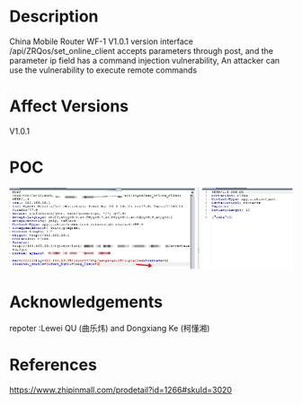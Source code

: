 # Description
China Mobile Router WF-1 V1.0.1 version interface /api/ZRQos/set_online_client accepts parameters through post, and the parameter ip field has a command injection vulnerability, An attacker can use the vulnerability to execute remote commands

# Affect Versions
V1.0.1

# POC
![image](https://github.com/pokerfacett/MY_REQUEST/blob/master/ZRQos%20RCE.png)


# Acknowledgements
repoter :Lewei QU (曲乐炜) and Dongxiang Ke (柯懂湘)

# References
https://www.zhipinmall.com/prodetail?id=1266#skuId=3020
